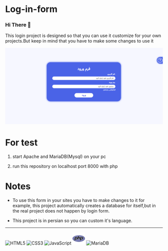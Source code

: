 # Log-in-form

### Hi There :wave: 

This login project is designed so that you can use it customize for your own projects.But keep in mind that you have to make some changes to use it

<img src="./images/md.png" alt="login-form"/>

# For test
1. start Apache and MariaDB(Mysql) on your pc

2. run this repository on localhost port 8000 with php

# Notes
* To use this form in your sites you have to make changes to it for example, this project automatically creates a database for itself,but in the real project does not happen by login form.

* This project is in persian so you can custom it's language.
-------------

<p align="left">
<img src="https://raw.githubusercontent.com/danielcranney/readme-generator/main/public/icons/skills/html5-colored.svg" width="36" height="36" alt="HTML5" title="HTML5" />
<img src="https://raw.githubusercontent.com/danielcranney/readme-generator/main/public/icons/skills/css3-colored.svg" width="36" height="36" alt="CSS3" title="CSS3" />
<img src="https://raw.githubusercontent.com/danielcranney/readme-generator/main/public/icons/skills/javascript-colored.svg" width="36" height="36" alt="JavaScript" title="JavaScript" />
<img src="https://raw.githubusercontent.com/devicons/devicon/master/icons/php/php-original.svg" width="40" height="40" alt="php" title="php" />  
<img src="https://static-00.iconduck.com/assets.00/mariadb-icon-512x340-txozryr2.png" width="54" height="36" alt="MariaDB" title="MariaDB " />
</p>